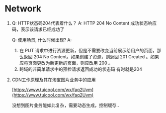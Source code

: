 # Network

1. Q: HTTP状态码204代表着什么？ A: HTTP 204 No Content 成功状态响应码，表示该请求已经成功了

   Q: 使用场景, 什么时候出现? A:

   1. 在 PUT 请求中进行资源更新，但是不需要改变当前展示给用户的页面，那么返回 204 No Content。如果创建了资源，则返回 201 Created 。如果应将页面更改为新更新的页面，则应改用 200 。
   2. 跨域的非简单请求中的预检请求返回成功的状态码 有时就是204

2. CDN工作原理及其在淘宝图片业务中的应用

   [https://www.tuicool.com/wx/faq2Uvm](https://www.tuicool.com/wx/faq2Uvm)

   没想到图片业务能如此复杂，需要动态生成，控制缓存..


